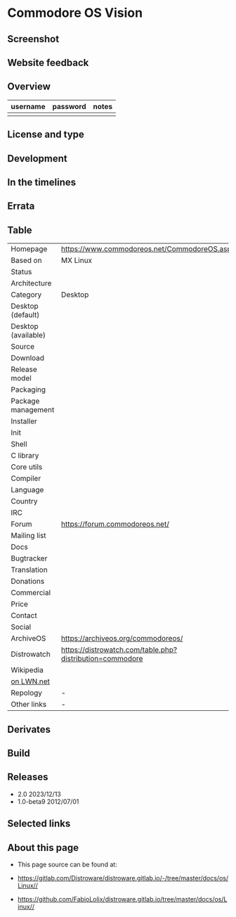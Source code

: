# Commodore OS Vision

## Screenshot


## Website feedback


## Overview


| username | password | notes |
|----------|----------|-------|
|  |  |  |


## License and type



## Development



## In the timelines



## Errata



## Table

|                       |  |
|-----------------------|--|
| Homepage              | <https://www.commodoreos.net/CommodoreOS.aspx> |
| Based on              | MX Linux |
| Status                |  |
| Architecture          |  |
| Category              | Desktop |
| Desktop (default)     |  |
| Desktop (available)   |  |
| Source                |  |
| Download              |  |
| Release model         |  |
| Packaging             |  |
| Package management    |  |
| Installer             |  |
| Init                  |  |
| Shell                 |  |
| C library             |  |
| Core utils            |  |
| Compiler              |  |
| Language              |  |
| Country               |  |
| IRC                   |  |
| Forum                 | <https://forum.commodoreos.net/> |
| Mailing list          |  |
| Docs                  |  |
| Bugtracker            |  |
| Translation           |  |
| Donations             |  |
| Commercial            |  |
| Price                 |  |
| Contact               |  |
| Social                | <br> |
| ArchiveOS             | <https://archiveos.org/commodoreos/> |
| Distrowatch           | <https://distrowatch.com/table.php?distribution=commodore> |
| Wikipedia             |  |
| [on LWN.net](https://lwn.net/Distributions/) |  |
| Repology              | - |
| Other links           | - <br> |


## Derivates



## Build



## Releases

* 2.0 2023/12/13
* 1.0-beta9 2012/07/01


## Selected links



## About this page

* This page source can be found at:

* <https://gitlab.com/Distroware/distroware.gitlab.io/-/tree/master/docs/os/Linux//>
* <https://github.com/FabioLolix/distroware.gitlab.io/tree/master/docs/os/Linux//>
